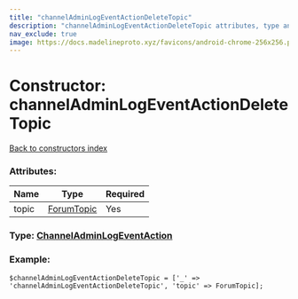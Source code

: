 ```yaml
---
title: "channelAdminLogEventActionDeleteTopic"
description: "channelAdminLogEventActionDeleteTopic attributes, type and example"
nav_exclude: true
image: https://docs.madelineproto.xyz/favicons/android-chrome-256x256.png
---
```

# Constructor: channelAdminLogEventActionDeleteTopic  
[Back to constructors index](/API_docs/constructors/index.html)



### Attributes:

| Name     |    Type       | Required |
|----------|---------------|----------|
|topic|[ForumTopic](/API_docs/types/ForumTopic.html) | Yes|



### Type: [ChannelAdminLogEventAction](/API_docs/types/ChannelAdminLogEventAction.html)


### Example:

```
$channelAdminLogEventActionDeleteTopic = ['_' => 'channelAdminLogEventActionDeleteTopic', 'topic' => ForumTopic];
```  

